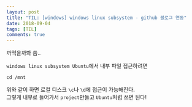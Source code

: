 ```yaml
---
layout: post
title: "TIL: [windows] windows linux subsystem - github 블로그 연동"
date: 2018-09-04
tags: [TIL]
comments: true
---
```


까먹을까봐 씀..

`windows linux subsystem Ubuntu`에서 내부 파일 접근하려면 <br>

```terminal
cd /mnt
```

위와 같이 하면 로컬 디스크 `\c`나 `\d`에 접근이 가능해진다. <br>
그렇게 내부로 들어가서 `project`만들고 `Ubuntu`처럼 쓰면 된다!
